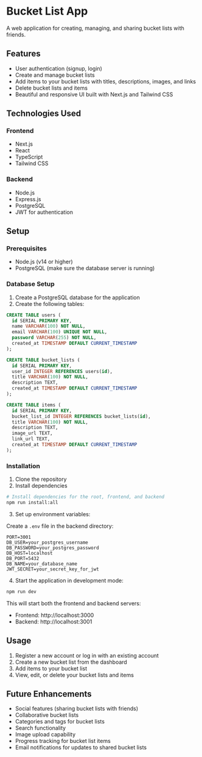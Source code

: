 # Bucket List App

A web application for creating, managing, and sharing bucket lists with friends.

## Features

- User authentication (signup, login)
- Create and manage bucket lists
- Add items to your bucket lists with titles, descriptions, images, and links
- Delete bucket lists and items
- Beautiful and responsive UI built with Next.js and Tailwind CSS

## Technologies Used

### Frontend

- Next.js
- React
- TypeScript
- Tailwind CSS

### Backend

- Node.js
- Express.js
- PostgreSQL
- JWT for authentication

## Setup

### Prerequisites

- Node.js (v14 or higher)
- PostgreSQL (make sure the database server is running)

### Database Setup

1. Create a PostgreSQL database for the application
2. Create the following tables:

```sql
CREATE TABLE users (
  id SERIAL PRIMARY KEY,
  name VARCHAR(100) NOT NULL,
  email VARCHAR(100) UNIQUE NOT NULL,
  password VARCHAR(255) NOT NULL,
  created_at TIMESTAMP DEFAULT CURRENT_TIMESTAMP
);

CREATE TABLE bucket_lists (
  id SERIAL PRIMARY KEY,
  user_id INTEGER REFERENCES users(id),
  title VARCHAR(100) NOT NULL,
  description TEXT,
  created_at TIMESTAMP DEFAULT CURRENT_TIMESTAMP
);

CREATE TABLE items (
  id SERIAL PRIMARY KEY,
  bucket_list_id INTEGER REFERENCES bucket_lists(id),
  title VARCHAR(100) NOT NULL,
  description TEXT,
  image_url TEXT,
  link_url TEXT,
  created_at TIMESTAMP DEFAULT CURRENT_TIMESTAMP
);
```

### Installation

1. Clone the repository
2. Install dependencies

```bash
# Install dependencies for the root, frontend, and backend
npm run install:all
```

3. Set up environment variables:

Create a `.env` file in the backend directory:

```
PORT=3001
DB_USER=your_postgres_username
DB_PASSWORD=your_postgres_password
DB_HOST=localhost
DB_PORT=5432
DB_NAME=your_database_name
JWT_SECRET=your_secret_key_for_jwt
```

4. Start the application in development mode:

```bash
npm run dev
```

This will start both the frontend and backend servers:

- Frontend: http://localhost:3000
- Backend: http://localhost:3001

## Usage

1. Register a new account or log in with an existing account
2. Create a new bucket list from the dashboard
3. Add items to your bucket list
4. View, edit, or delete your bucket lists and items

## Future Enhancements

- Social features (sharing bucket lists with friends)
- Collaborative bucket lists
- Categories and tags for bucket lists
- Search functionality
- Image upload capability
- Progress tracking for bucket list items
- Email notifications for updates to shared bucket lists
